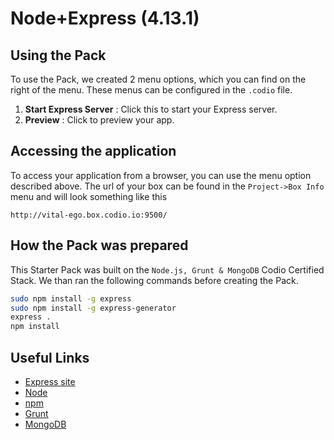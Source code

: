 # Node+Express (4.13.1)

## Using the Pack
To use the Pack, we created 2 menu options, which you can find on the right of the menu. These menus can be configured in the `.codio` file.

1. **Start Express Server** : Click this to start your Express server.
1. **Preview** : Click to preview your app.

## Accessing the application
To access your application from a browser, you can use the menu option described above. The url of your box can be found in the `Project->Box Info` menu and will look something like this

```
http://vital-ego.box.codio.io:9500/
```

## How the Pack was prepared
This Starter Pack was built on the `Node.js, Grunt & MongoDB` Codio Certified Stack. We than ran the following commands before creating the Pack.

```bash
sudo npm install -g express
sudo npm install -g express-generator
express .
npm install
```

## Useful Links

- [Express site](http://expressjs.com/)
- [Node](http://nodejs.org/)
- [npm](https://www.npmjs.org/)
- [Grunt](http://gruntjs.com/)
- [MongoDB](https://www.mongodb.org)

